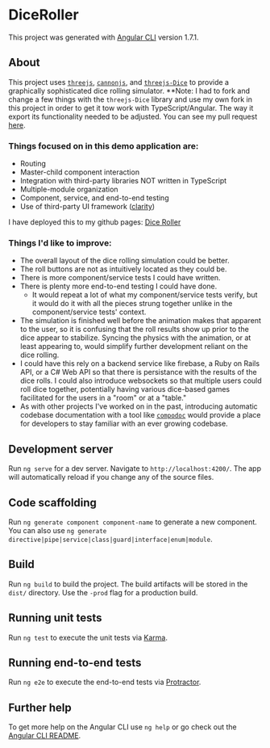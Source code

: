 # DiceRoller

This project was generated with [Angular CLI](https://github.com/angular/angular-cli) version 1.7.1.

## About

This project uses [`threejs`](https://github.com/mrdoob/three.js), [`cannonjs`](https://github.com/schteppe/cannon.js), and [`threejs-Dice`](https://github.com/jakehockey10/threejs-dice) to provide a graphically sophisticated dice rolling simulator.  **Note: I had to fork and change a few things with the `threejs-Dice` library and use my own fork in this project in order to get it tow work with TypeScript/Angular.  The way it export its functionality needed to be adjusted.  You can see my pull request [here](https://github.com/byWulf/threejs-dice/pull/4).

### Things focused on in this demo application are:
- Routing
- Master-child component interaction
- Integration with third-party libraries NOT written in TypeScript
- Multiple-module organization
- Component, service, and end-to-end testing
- Use of third-party UI framework ([clarity](https://vmware.github.io/clarity/))

I have deployed this to my github pages: [Dice Roller](https://jakehockey10.github.io/dice-roller/)

### Things I'd like to improve:
- The overall layout of the dice rolling simulation could be better.
- The roll buttons are not as intuitively located as they could be.
- There is more component/service tests I could have written.
- There is plenty more end-to-end testing I could have done.
  - It would repeat a lot of what my component/service tests verify, but it would do it with all the pieces strung together unlike in the component/service tests' context.
- The simulation is finished well before the animation makes that apparent to the user, so it is confusing that the roll results show up prior to the dice appear to stabilize.  Syncing the physics with the animation, or at least appearing to, would simplify further development reliant on the dice rolling.
- I could have this rely on a backend service like firebase, a Ruby on Rails API, or a C# Web API so that there is persistance with the results of the dice rolls.  I could also introduce websockets so that multiple users could roll dice together, potentially having various dice-based games facilitated for the users in a "room" or at a "table."
- As with other projects I've worked on in the past, introducing automatic codebase documentation with a tool like [`compodoc`](https://github.com/compodoc/compodoc) would provide a place for developers to stay familiar with an ever growing codebase.

## Development server

Run `ng serve` for a dev server. Navigate to `http://localhost:4200/`. The app will automatically reload if you change any of the source files.

## Code scaffolding

Run `ng generate component component-name` to generate a new component. You can also use `ng generate directive|pipe|service|class|guard|interface|enum|module`.

## Build

Run `ng build` to build the project. The build artifacts will be stored in the `dist/` directory. Use the `-prod` flag for a production build.

## Running unit tests

Run `ng test` to execute the unit tests via [Karma](https://karma-runner.github.io).

## Running end-to-end tests

Run `ng e2e` to execute the end-to-end tests via [Protractor](http://www.protractortest.org/).

## Further help

To get more help on the Angular CLI use `ng help` or go check out the [Angular CLI README](https://github.com/angular/angular-cli/blob/master/README.md).
